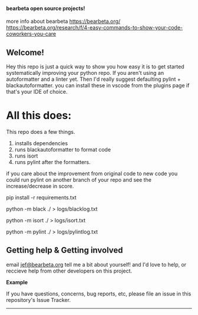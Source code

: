 #### bearbeta open source projects!
more info about bearbeta https://bearbeta.org/
https://bearbeta.org/research/f/4-easy-commands-to-show-your-code-coworkers-you-care


## Welcome!
Hey this repo is just a quick way to show you how easy it is to get started systematically improving your python repo. If you aren't using an autoformatter and a linter yet. Then I'd really suggest defaulting pylint + blackautoformatter. you can install these in vscode from the plugins page if that's your IDE of choice. 


# All this does: 

This repo does a few things.
1. installs dependencies
2. runs blackautoformatter to format code 
3. runs isort
4. runs pylint after the formatters.

if you care about the improvement from original code to new code you could run pylint on another branch of your repo and see the increase/decrease in score. 


pip install -r requirements.txt

python -m black ./ > logs/blacklog.txt

python -m isort ./ > logs/isort.txt

python -m pylint ./ > logs/pylintlog.txt



## Getting help  & Getting involved 

email jef@bearbeta.org tell me a bit about yourself! and I'd love to help, or reccieve help from other developers on this project. 

**Example**

If you have questions, concerns, bug reports, etc, please file an issue in this repository's Issue Tracker.

----
